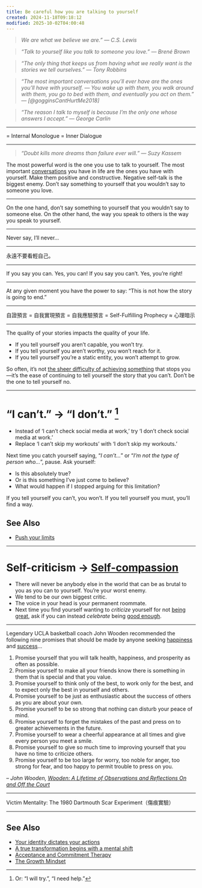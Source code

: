 ```yaml
---
title: Be careful how you are talking to yourself
created: 2024-11-18T09:18:12
modified: 2025-10-02T04:00:48
---
```


> _We are what we believe we are.” — C.S. Lewis_

> _“Talk to yourself like you talk to someone you love.” — Brené Brown_

> _“The only thing that keeps us from having what we really want is the stories we tell ourselves.” — Tony Robbins_

> _“The most important conversations you’ll ever have are the ones you’ll have with yourself. — You wake up with them, you walk around with them, you go to bed with them, and eventually you act on them.” ― [@gogginsCantHurtMe2018]_

> _“The reason I talk to myself is because I’m the only one whose answers I accept.” — George Carlin_

---

= Internal Monologue = Inner Dialogue

---

> _“Doubt kills more dreams than failure ever will.” — Suzy Kassem_

The most powerful word is the one you use to talk to yourself. The most important [conversations](How%20to%20make%20a%20conversation%20with%20anyone.md) you have in life are the ones you have with yourself. Make them positive and constructive. Negative self-talk is the biggest enemy. Don’t say something to yourself that you wouldn’t say to someone you love.

---

On the one hand, don’t say something to yourself that you wouldn’t say to someone else. On the other hand, the way you speak to others is the way you speak to yourself.

---

Never say, I’ll never…

---

永遠不要看輕自己。

---

If you say you can. Yes, you can! If you say you can’t. Yes, you’re right!

---

At any given moment you have the power to say: “This is not how the story is going to end.”

---

自證預言 = 自我實現預言 = 自我應驗預言 = Self-Fulfilling Prophecy ≈ 心理暗示

---

The quality of your stories impacts the quality of your life.

* If you tell yourself you aren’t capable, you won’t try.
* If you tell yourself you aren’t worthy, you won’t reach for it.
* If you tell yourself you’re a static entity, you won’t attempt to grow.

So often, it’s not [the sheer difficulty of achieving something](do-hard-things.md) that stops you—it’s the ease of continuing to tell yourself the story that you can’t. Don’t be the one to tell yourself no.

---

# “I can’t.” → “I don’t.” [^1]

* Instead of ‘I can’t check social media at work,’ try ‘I don’t check social media at work.’
* Replace ‘I can’t skip my workouts’ with ‘I don’t skip my workouts.’

Next time you catch yourself saying, “_I can’t…_” or “_I’m not the type of person who…_”, pause. Ask yourself:

* Is this absolutely true?
* Or is this something I’ve just come to believe?
* What would happen if I stopped arguing for this limitation?

If you tell yourself you can’t, you won’t. If you tell yourself you must, you’ll find a way.

## See Also

* [Push your limits](push-your-limits.md)

---

# Self-criticism → [Self-compassion](Self-compassion.md)

* There will never be anybody else in the world that can be as brutal to you as you can to yourself. You’re your worst enemy.
* We tend to be our own biggest critic.
* The voice in your head is your permanent roommate.
* Next time you find yourself wanting to _criticize_ yourself for not [being great](Do%20great%20work.md), ask if you can instead _celebrate_ being [good enough](Embrace%20the%20beauty%20of%20enoughness.md).

---

Legendary UCLA basketball coach John Wooden recommended the following nine promises that should be made by anyone seeking [happiness](happiness.md) and [success](what-success-means-to-me.md)…

1. Promise yourself that you will talk health, happiness, and prosperity as often as possible.
2. Promise yourself to make all your friends know there is something in them that is special and that you value.
3. Promise yourself to think only of the best, to work only for the best, and to expect only the best in yourself and others.
4. Promise yourself to be just as enthusiastic about the success of others as you are about your own.
5. Promise yourself to be so strong that nothing can disturb your peace of mind.
6. Promise yourself to forget the mistakes of the past and press on to greater achievements in the future.
7. Promise yourself to wear a cheerful appearance at all times and give every person you meet a smile.
8. Promise yourself to give so much time to improving yourself that you have no time to criticize others.
9. Promise yourself to be too large for worry, too noble for anger, too strong for fear, and too happy to permit trouble to press on you.

– _John Wooden, [Wooden: A Lifetime of Observations and Reflections On and Off the Court](http://amzn.to/1UqKTJ7)_

---

Victim Mentality: The 1980 Dartmouth Scar Experiment（傷痕實驗）

---

## See Also

* [Your identity dictates your actions](your-identity-dictates-your-actions.md)
* [A true transformation begins with a mental shift](a-true-transformation-begins-with-a-mental-shift.md)
* [Acceptance and Commitment Therapy](Acceptance%20and%20Commitment%20Therapy.md)
* [The Growth Mindset](The%20Growth%20Mindset.md)

[^1]: Or: “I will try.”, “I need help.”
